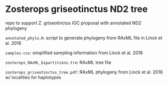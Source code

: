 # Zosterops griseotinctus ND2 tree
repo to support Z. griseotinctus IOC proposal with annotated ND2 phylogeny   

`annotated_phylo.R`: script to generate phylogeny from RAxML file in Linck et al. 2016  

`samples.csv`: simplified sampling information from Linck et al. 2016  

`zosterops_RAxML_bipartitions.tre`: RAxML tree file 

`zosterops_griseotinctus_tree.pdf`: RAxML phylogeny from Linck et al. 2016 w/ localities for haplotypes  
